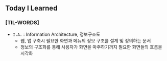 ## Today I Learned

### [TIL-WORDS]

- `I.A.` : Information Architecture, 정보구조도
  - 웹, 앱 구축시 필요한 화면과 메뉴의 정보 구조를 설계 및 정의하는 문서
  - 정보의 구조화를 통해 사용자가 화면을 마주하기까지 필요한 화면들의 흐름을 시각화
